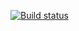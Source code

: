 [![Build status](https://ci.appveyor.com/api/projects/status/frkddxrkad11hdbw?svg=true)](https://ci.appveyor.com/project/holyotter/aqahw2-3-2)